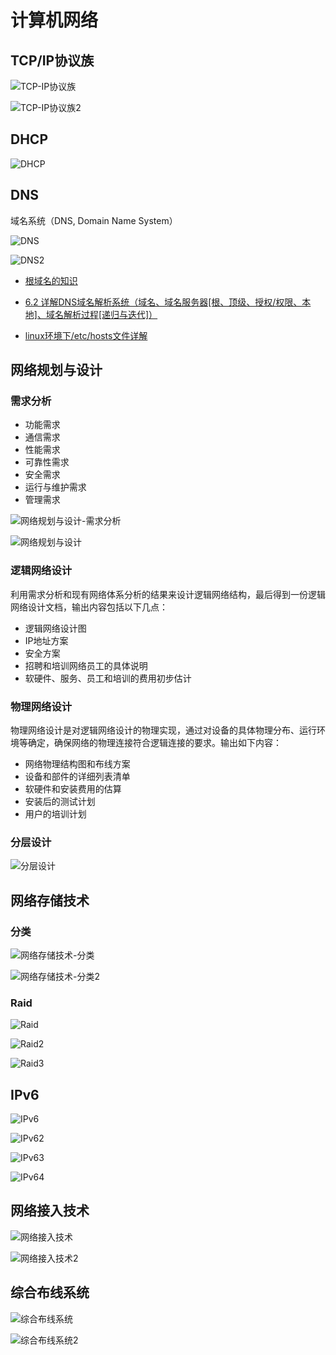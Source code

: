 # 计算机网络

## TCP/IP协议族

<!-- ![TCP/IP协议族](images/TCP-IP%E5%8D%8F%E8%AE%AE%E6%97%8F.png) -->
![TCP-IP协议族](https://cdn.jsdelivr.net/gh/realwujing/picture-bed/TCP-IP协议族.png)

<!-- ![TCP-IP协议族2](images/TCP-IP%E5%8D%8F%E8%AE%AE%E6%97%8F2.png) -->
![TCP-IP协议族2](https://cdn.jsdelivr.net/gh/realwujing/picture-bed/TCP-IP协议族2.png)

## DHCP

<!-- ![DHCP](images/DHCP.png) -->
![DHCP](https://cdn.jsdelivr.net/gh/realwujing/picture-bed/DHCP.png)

## DNS

域名系统（DNS, Domain Name System）

<!-- ![DNS](images/DNS.png) -->
![DNS](https://cdn.jsdelivr.net/gh/realwujing/picture-bed/DNS.png)

<!-- ![DNS2](images/DNS2.png) -->
![DNS2](https://cdn.jsdelivr.net/gh/realwujing/picture-bed/DNS2.png)

- [根域名的知识](https://www.ruanyifeng.com/blog/2018/05/root-domain.html)

- [6.2 详解DNS域名解析系统（域名、域名服务器[根、顶级、授权/权限、本地]、域名解析过程[递归与迭代]）](https://blog.csdn.net/weixin_43914604/article/details/105583806)

- [linux环境下/etc/hosts文件详解](https://www.jianshu.com/p/476a92a39b45)

## 网络规划与设计

### 需求分析

- 功能需求
- 通信需求
- 性能需求
- 可靠性需求
- 安全需求
- 运行与维护需求
- 管理需求

<!-- ![网络规划与设计-需求分析](images/%E7%BD%91%E7%BB%9C%E8%A7%84%E5%88%92%E4%B8%8E%E8%AE%BE%E8%AE%A1-%E9%9C%80%E6%B1%82%E5%88%86%E6%9E%90.png) -->
![网络规划与设计-需求分析](https://cdn.jsdelivr.net/gh/realwujing/picture-bed/网络规划与设计-需求分析.png)

<!-- ![网络规划与设计](images/%E7%BD%91%E7%BB%9C%E8%A7%84%E5%88%92%E4%B8%8E%E8%AE%BE%E8%AE%A1.png) -->
![网络规划与设计](https://cdn.jsdelivr.net/gh/realwujing/picture-bed/网络规划与设计.png)

### 逻辑网络设计

利用需求分析和现有网络体系分析的结果来设计逻辑网络结构，最后得到一份逻辑网络设计文档，输出内容包括以下几点：

- 逻辑网络设计图
- IP地址方案
- 安全方案
- 招聘和培训网络员工的具体说明
- 软硬件、服务、员工和培训的费用初步估计

### 物理网络设计

物理网络设计是对逻辑网络设计的物理实现，通过对设备的具体物理分布、运行环境等确定，确保网络的物理连接符合逻辑连接的要求。输出如下内容：

- 网络物理结构图和布线方案
- 设备和部件的详细列表清单
- 软硬件和安装费用的估算
- 安装后的测试计划
- 用户的培训计划

### 分层设计

<!-- ![分层设计](images/%E5%88%86%E5%B1%82%E8%AE%BE%E8%AE%A1.png) -->
![分层设计](https://cdn.jsdelivr.net/gh/realwujing/picture-bed/分层设计.png)

## 网络存储技术

### 分类

![网络存储技术-分类](images/网络存储技术-分类.png)

![网络存储技术-分类2](images/网络存储技术-分类2.png)

### Raid

![Raid](images/Raid.png)

![Raid2](images/Raid2.png)

![Raid3](images/Raid3.png)

## IPv6

![IPv6](images/IPv6.png)

![IPv62](images/IPv62.png)

![IPv63](images/IPv63.png)

![IPv64](images/IPv64.png)

## 网络接入技术

![网络接入技术](images/%E7%BD%91%E7%BB%9C%E6%8E%A5%E5%85%A5%E6%8A%80%E6%9C%AF.png)

![网络接入技术2](images/%E7%BD%91%E7%BB%9C%E6%8E%A5%E5%85%A5%E6%8A%80%E6%9C%AF2.png)

## 综合布线系统

![综合布线系统](images/%E7%BB%BC%E5%90%88%E5%B8%83%E7%BA%BF%E7%B3%BB%E7%BB%9F.png)

![综合布线系统2](images/%E7%BB%BC%E5%90%88%E5%B8%83%E7%BA%BF%E7%B3%BB%E7%BB%9F2.png)
